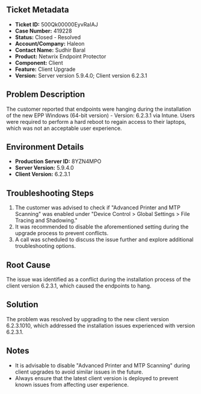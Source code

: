 ## Ticket Metadata
- **Ticket ID:** 500Qk00000EyvRaIAJ
- **Case Number:** 419228
- **Status:** Closed - Resolved
- **Account/Company:** Haleon
- **Contact Name:** Sudhir Baral
- **Product:** Netwrix Endpoint Protector
- **Component:** Client
- **Feature:** Client Upgrade
- **Version:** Server version 5.9.4.0; Client version 6.2.3.1

## Problem Description
The customer reported that endpoints were hanging during the installation of the new EPP Windows (64-bit version) - Version: 6.2.3.1 via Intune. Users were required to perform a hard reboot to regain access to their laptops, which was not an acceptable user experience.

## Environment Details
- **Production Server ID:** 8YZN4MPO
- **Server Version:** 5.9.4.0
- **Client Version:** 6.2.3.1

## Troubleshooting Steps
1. The customer was advised to check if "Advanced Printer and MTP Scanning" was enabled under "Device Control > Global Settings > File Tracing and Shadowing."
2. It was recommended to disable the aforementioned setting during the upgrade process to prevent conflicts.
3. A call was scheduled to discuss the issue further and explore additional troubleshooting options.

## Root Cause
The issue was identified as a conflict during the installation process of the client version 6.2.3.1, which caused the endpoints to hang.

## Solution
The problem was resolved by upgrading to the new client version 6.2.3.1010, which addressed the installation issues experienced with version 6.2.3.1.

## Notes
- It is advisable to disable "Advanced Printer and MTP Scanning" during client upgrades to avoid similar issues in the future.
- Always ensure that the latest client version is deployed to prevent known issues from affecting user experience.